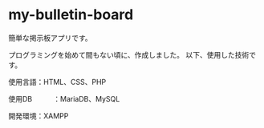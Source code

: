 # my-bulletin-board
簡単な掲示板アプリです。

プログラミングを始めて間もない頃に、作成しました。
以下、使用した技術です。

使用言語：HTML、CSS、PHP

使用DB　　　：MariaDB、MySQL

開発環境：XAMPP
